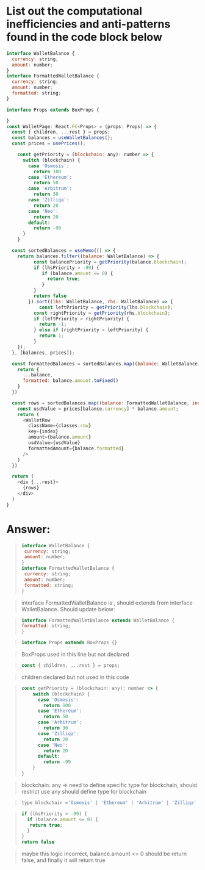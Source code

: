 # List out the computational inefficiencies and anti-patterns found in the code block below
```javascript
interface WalletBalance {
  currency: string;
  amount: number;
}
interface FormattedWalletBalance {
  currency: string;
  amount: number;
  formatted: string;
}

interface Props extends BoxProps {

}
const WalletPage: React.FC<Props> = (props: Props) => {
  const { children, ...rest } = props;
  const balances = useWalletBalances();
  const prices = usePrices();

	const getPriority = (blockchain: any): number => {
	  switch (blockchain) {
	    case 'Osmosis':
	      return 100
	    case 'Ethereum':
	      return 50
	    case 'Arbitrum':
	      return 30
	    case 'Zilliqa':
	      return 20
	    case 'Neo':
	      return 20
	    default:
	      return -99
	  }
	}

  const sortedBalances = useMemo(() => {
    return balances.filter((balance: WalletBalance) => {
		  const balancePriority = getPriority(balance.blockchain);
		  if (lhsPriority > -99) {
		     if (balance.amount <= 0) {
		       return true;
		     }
		  }
		  return false
		}).sort((lhs: WalletBalance, rhs: WalletBalance) => {
			const leftPriority = getPriority(lhs.blockchain);
		  const rightPriority = getPriority(rhs.blockchain);
		  if (leftPriority > rightPriority) {
		    return -1;
		  } else if (rightPriority > leftPriority) {
		    return 1;
		  }
    });
  }, [balances, prices]);

  const formattedBalances = sortedBalances.map((balance: WalletBalance) => {
    return {
      ...balance,
      formatted: balance.amount.toFixed()
    }
  })

  const rows = sortedBalances.map((balance: FormattedWalletBalance, index: number) => {
    const usdValue = prices[balance.currency] * balance.amount;
    return (
      <WalletRow 
        className={classes.row}
        key={index}
        amount={balance.amount}
        usdValue={usdValue}
        formattedAmount={balance.formatted}
      />
    )
  })

  return (
    <div {...rest}>
      {rows}
    </div>
  )
}
```

# Answer:
>```javascript
>interface WalletBalance {
>  currency: string;
>  amount: number;
>}
>interface FormattedWalletBalance {
>  currency: string;
>  amount: number;
>  formatted: string;
>}

> interface FormattedWalletBalance is , should extends from interface WalletBalance. Should update below:

>```javascript
>interface FormattedWalletBalance extends WalletBalance {
> formatted: string;
>}


>```javascript
> interface Props extends BoxProps {}
>```

> BoxProps used in this line but not declared

>```javascript
>const { children, ...rest } = props;

> children declared but not used in this code

>```javascript
>const getPriority = (blockchain: any): number => {
>	  switch (blockchain) {
>	    case 'Osmosis':
>	      return 100
>	    case 'Ethereum':
>	      return 50
>	    case 'Arbitrum':
>	      return 30
>	    case 'Zilliqa':
>	      return 20
>	    case 'Neo':
>	      return 20
>	    default:
>	      return -99
>	  }
>}

> blockchain: any => need to define specific type for blockchain, should restrict use any
> should define type for blockchain 

>```javascript
>type blockchain ='Osmosis' | 'Ethereum' | 'Arbitrum' | 'Zilliqa' | 'Neo' | string;

>```javascript
> if (lhsPriority > -99) {
>   if (balance.amount <= 0) {
>    return true;
>	}
> }
> return false

> maybe this logic incorrect, balance.amount <= 0 should be return false, and finally it will return true